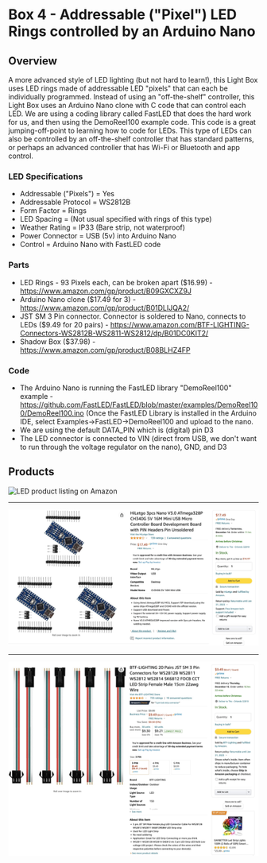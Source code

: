 # Box 4 - Addressable ("Pixel") LED Rings controlled by an Arduino Nano

## Overview
A more advanced style of LED lighting (but not hard to learn!), this Light Box uses LED rings made of addressable LED "pixels" that can each be individually programmed. Instead of using an "off-the-shelf" controller, this Light Box uses an Arduino Nano clone with C code that can control each LED. We are using a coding library called FastLED that does the hard work for us, and then using the DemoReel100 example code. This code is a great jumping-off-point to learning how to code for LEDs. This type of LEDs can also be controlled by an off-the-shelf controller that has standard patterns, or perhaps an advanced controller that has Wi-Fi or Bluetooth and app control.

### LED Specifications
* Addressable ("Pixels") = Yes
* Addressable Protocol = WS2812B
* Form Factor = Rings
* LED Spacing = (Not usual specified with rings of this type)
* Weather Rating = IP33 (Bare strip, not waterproof)
* Power Connector = USB (5v) into Arduino Nano
* Control = Arduino Nano with FastLED code

### Parts
* LED Rings - 93 Pixels each, can be broken apart ($16.99) - https://www.amazon.com/gp/product/B09GXCXZ9J
* Arduino Nano clone ($17.49 for 3) - https://www.amazon.com/gp/product/B01DLIJQA2/
* JST SM 3 Pin connector. Connector is soldered to Nano, connects to LEDs ($9.49 for 20 pairs) - https://www.amazon.com/BTF-LIGHTING-Connectors-WS2812B-WS2811-WS2812/dp/B01DC0KIT2/
* Shadow Box ($37.98) - https://www.amazon.com/gp/product/B08BLHZ4FP

### Code
* The Arduino Nano is running the FastLED library "DemoReel100" example - https://github.com/FastLED/FastLED/blob/master/examples/DemoReel100/DemoReel100.ino (Once the FastLED Library is installed in the Arduino IDE, select Examples->FastLED->DemoReel100 and upload to the nano.
* We are using the default DATA_PIN which is (digital) pin D3
* The LED connector is connected to VIN (direct from USB, we don't want to run through the voltage regulator on the nano), GND, and D3

## Products

![LED product listing on Amazon](https://raw.githubusercontent.com/makerfx/light-boxes/main/images/box4-led-rings.jpg)

---

![Arduino Nano clones product listing on Amazon](https://raw.githubusercontent.com/makerfx/light-boxes/main/images/arduino-nano-clones-amazon.jpg)


---

![JST SM Connector product listing on Amazon](https://raw.githubusercontent.com/makerfx/light-boxes/main/images/jst-sm-3pin-led-connectors.jpg)
